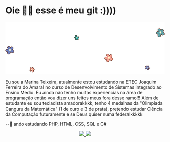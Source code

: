 # Oie 👋💖 esse é meu git :))))

![](https://github.com/mahteixeira/mahteixeira/blob/main/flor%20(1)%20(2).gif)

Eu sou a Marina Teixeira, atualmente estou estudando na ETEC Joaquim Ferreira do Amaral no curso de Desenvolvimento de Sistemas integrado ao Ensino Medio. Eu ainda não tenho muitas experiencias na área de programação então vou dizer uns feitos meus fora desse ramo!!! Além de estudante eu sou tecladista amadorakkkk, tenho 4 medalhas da "Olimpíada Canguru da Matemática" (1 de ouro e 3 de prata), pretendo estudar Ciência da Computação futuramente e se Deus quiser numa federalkkkkk

--🍡 ando estudando PHP, HTML, CSS, SQL e C# 


<div align="center">
  <a href="https://github.com/mahteixeira">
  <img height="180em" src="https://github-readme-stats.vercel.app/api?username=mahteixeira&show_icons=true&bg_color=0d1117&title_color=f7a394&text_color=f7a394&icon_color=6d80bf&hide_border=true&count_private=true&include_all_commits=false"/>
  <img height="180em" src="https://github-readme-stats.vercel.app/api/top-langs/?username=mahteixeira&layout=compact&bg_color=0d1117&title_color=f7a394&text_color=ffffff&hide_border=true&langs_count=10"/>
</div>


